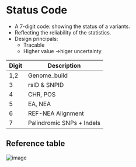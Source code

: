 # Status Code
- A 7-digit code:  showing the status of a variants.
- Reflecting the reliability of the statistics.
- Design principals:
    - Tracable
    - Higher value ->higer uncertainty 

| Digit | Description               |
| ----- | ------------------------- |
| 1,2   | Genome_build              |
| 3     | rsID & SNPID              |
| 4     | CHR, POS                  |
| 5     | EA, NEA                   |
| 6     | REF-NEA Alignment         |
| 7     | Palindromic SNPs + Indels |

## Reference table
![image](https://user-images.githubusercontent.com/40289485/196681586-eb79707c-d866-4393-a0f5-b825686c9b04.png)
